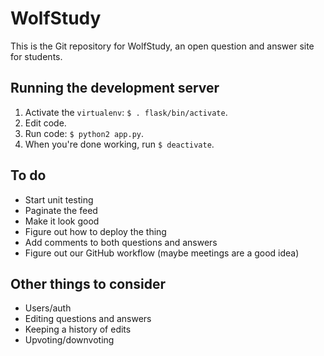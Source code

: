 WolfStudy
=========

This is the Git repository for WolfStudy, an open question and answer site for students.

Running the development server
------------------------------

1. Activate the `virtualenv`: `$ . flask/bin/activate`.
2. Edit code.
3. Run code: `$ python2 app.py`.
4. When you're done working, run `$ deactivate`.

To do
-----

- Start unit testing
- Paginate the feed
- Make it look good
- Figure out how to deploy the thing
- Add comments to both questions and answers
- Figure out our GitHub workflow (maybe meetings are a good idea)

Other things to consider
------------------------
- Users/auth
- Editing questions and answers
- Keeping a history of edits
- Upvoting/downvoting
